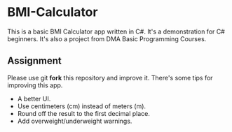 # BMI-Calculator
This is a basic BMI Calculator app written in C#. It's a demonstration for C# beginners. It's also a project from DMA Basic Programming Courses.

## Assignment
Please use git **fork** this repository and improve it. There's some tips for improving this app.
- A better UI.
- Use centimeters (cm) instead of meters (m).
- Round off the result to the first decimal place.
- Add overweight/underweight warnings.